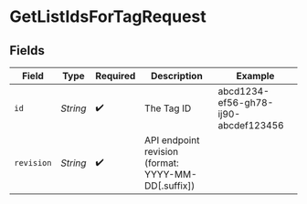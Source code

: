 # GetListIdsForTagRequest


## Fields

| Field                                               | Type                                                | Required                                            | Description                                         | Example                                             |
| --------------------------------------------------- | --------------------------------------------------- | --------------------------------------------------- | --------------------------------------------------- | --------------------------------------------------- |
| `id`                                                | *String*                                            | :heavy_check_mark:                                  | The Tag ID                                          | abcd1234-ef56-gh78-ij90-abcdef123456                |
| `revision`                                          | *String*                                            | :heavy_check_mark:                                  | API endpoint revision (format: YYYY-MM-DD[.suffix]) |                                                     |